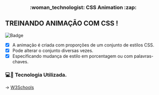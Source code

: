 <h3 align="center"> 
  	:woman_technologist: CSS Animation :zap:
</h3>

<h2> TREINANDO ANIMAÇÃO COM CSS ! </h2>

![Badge](https://img.shields.io/badge/Construção-TOPICOS-%237159c1?style=for-the-badge&logo=ghost)

 - [x] A animação é criada com proporções de um conjunto de estilos CSS.
 - [x] Pode alterar o conjunto diversas vezes.
 - [x] Especificando mudança de estilo em porcentagem ou com palavras-chaves.

### :computer::electric_plug: Tecnologia Utilizada.

→ [W3Schools](https://www.w3schools.com/)
